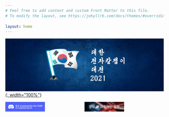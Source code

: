 ```yaml
---
# Feel free to add content and custom Front Matter to this file.
# To modify the layout, see https://jekyllrb.com/docs/themes/#overriding-theme-defaults

layout: home
---
```



[![KBL2021](./img/banner2021kor.png){: width="100%"}](/2021/05/17/Korea-BeatSaber-League-2021.html)

<div style="width:50%; float:left;">
<a href="https://discord.gg/SEFBZrG">
    <img width="50%" src="/img/discordbanner.png">
</a>
</div>
<div style="width:50%; float:left;">
<a href="/informationmain.html">
    <img width="50%" src="/img/information.png">
</a>
</div>